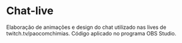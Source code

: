 # Chat-live

Elaboração de animações e design do chat utilizado nas lives de twitch.tv/paocomchimias.
Código aplicado no programa OBS Studio.
